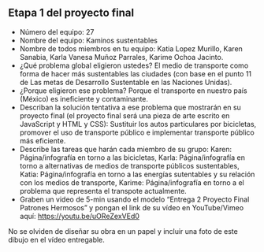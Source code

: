 ## Etapa 1 del proyecto final

- Número del equipo: 27
- Nombre del equipo: Kaminos sustentables
- Nombre de todos miembros en tu equipo: Katia Lopez Murillo, Karen Sanabia, Karla Vanesa Muñoz Parrales, Karime Ochoa Jacinto.
- ¿Qué problema global eligieron ustedes? El medio de transporte como forma de hacer más sustentables las ciudades (con base en el punto 11 de Las metas de Desarrollo Sustentable en las Naciones Unidas).
- ¿Porque eligieron ese problema? Porque el transporte en nuestro país (México) es ineficiente y contaminante.
- Describan la solución tentativa a ese problema que mostrarán en su proyecto final (el proyecto final será una pieza de arte escrito en JavaScript y HTML y CSS): Sustituir los autos particulares por bicicletas, promover el uso de transporte público e implementar transporte público más eficiente. 
- Describe las tareas que harán cada miembro de su grupo: Karen: Página/infografía en torno a las bicicletas,
Karla: Página/infografía en torno a alternativas de medios de transporte públicos sustentables,
Katia: Página/infografía en torno a las energías sutentables y su relación con los medios de transporte,
Karime: Página/infografía en torno a el problema que representa el transpote actualmente.
- Graben un video de 5-min usando el modelo “Entrega 2 Proyecto Final Patrones Hermosos” y pongan el link de su vídeo en YouTube/Vimeo aquí: https://youtu.be/uOReZexVEd0

No se olviden de diseñar su obra en un papel y incluir una foto de este dibujo en el vídeo entregable.
